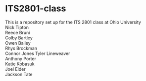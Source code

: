 # ITS2801-class
This is a repository set up for the ITS 2801 class at Ohio University  
Nick Tipton  
Reece Bruni  
Colby Bartley  
Owen Bailey  
Rhys Brockman  
Connor Jones 
Tyler Lineweaver  
Anthony Porter  
Katie Kobasuk  
Joel Elder  
Jackson Tate
